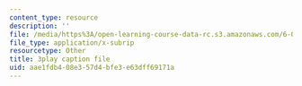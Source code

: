 ```yaml
---
content_type: resource
description: ''
file: /media/https%3A/open-learning-course-data-rc.s3.amazonaws.com/6-002-circuits-and-electronics-spring-2007/aae1fdb408e357d4bfe3e63dff69171a_dyxcCoUgETU.vtt
file_type: application/x-subrip
resourcetype: Other
title: 3play caption file
uid: aae1fdb4-08e3-57d4-bfe3-e63dff69171a
---
```

